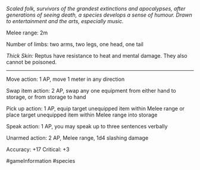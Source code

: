 *Scaled folk, survivors of the grandest extinctions and apocalypses, after generations of seeing death, a species develops a sense of humour. Drawn to entertainment and the arts, especially music.*

Melee range: 2m

Number of limbs: two arms, two legs, one head, one tail

*Thick Skin:* Reptus have resistance to heat and mental damage. They also cannot be poisoned.

---

Move action: 1 AP, move 1 meter in any direction

Swap item action: 2 AP, swap any one equipment from either hand to storage, or from storage to hand

Pick up action: 1 AP, equip target unequipped item within Melee range or place target unequipped item within Melee range into storage

Speak action: 1 AP, you may speak up to three sentences verbally

Unarmed action: 2 AP, Melee range, 1d4 slashing damage

Accuracy: +17
Critical: +3

#gameInformation #species